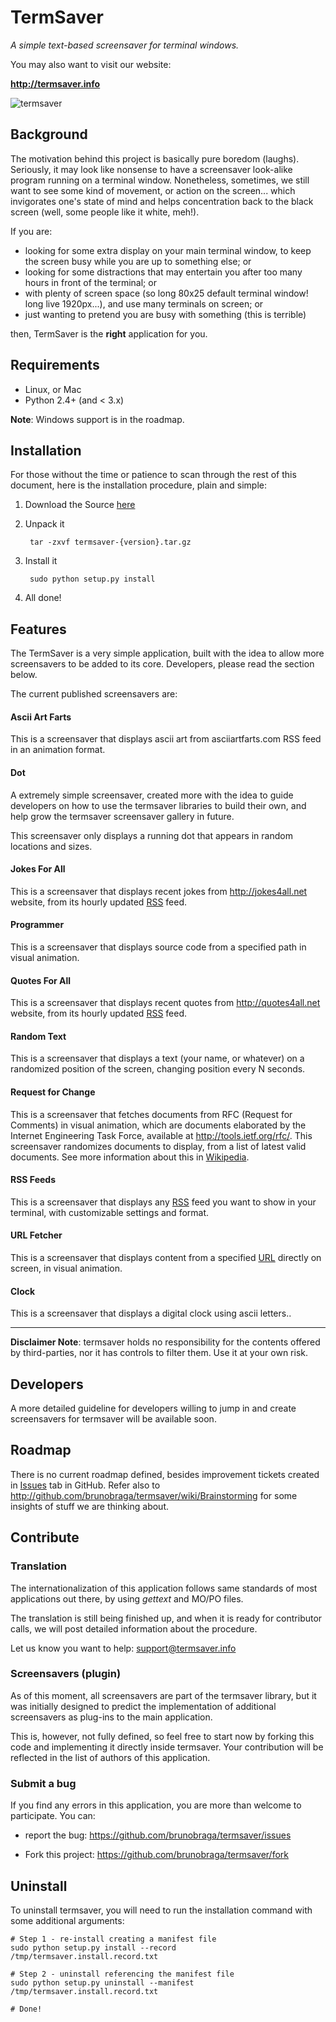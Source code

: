 <!-- 
###############################################################################
#
# file:     README
#
# Purpose:  holds basic information about termsaver application, 
#           in markdown format for GitHub.
#
# Note:     This file is part of Termsaver application, and should not be used
#           or executed separately.
#
###############################################################################
#
# Copyright 2012 Termsaver
#
# Licensed under the Apache License, Version 2.0 (the "License"); you may
# not use this file except in compliance with the License. You may obtain
# a copy of the License at
#
#     http://www.apache.org/licenses/LICENSE-2.0
#
# Unless required by applicable law or agreed to in writing, software
# distributed under the License is distributed on an "AS IS" BASIS, WITHOUT
# WARRANTIES OR CONDITIONS OF ANY KIND, either express or implied. See the
# License for the specific language governing permissions and limitations
# under the License.
#
###############################################################################
-->

TermSaver
=========

*A simple text-based screensaver for terminal windows.*

You may also want to visit our website: 

**<http://termsaver.info>**

![termsaver](https://github.com/brunobraga/termsaver/raw/master/extras/termsaver-main_medium.jpeg)


Background
----------

The motivation behind this project is basically pure boredom (laughs). 
Seriously, it may look like nonsense to have a screensaver look-alike program
running on a terminal window. Nonetheless, sometimes, we still want to see some
kind of movement, or action on the screen... which invigorates one's state of
mind and helps concentration back to the black screen (well, some people like 
it white, meh!).

If you are:

  * looking for some extra display on your main terminal window, to keep the 
    screen busy while you are up to something else; or
  * looking for some distractions that may entertain you after too many hours
    in front of the terminal; or
  * with plenty of screen space (so long 80x25 default terminal window! long 
    live 1920px...), and use many terminals on screen; or
  * just wanting to pretend you are busy with something (this is terrible)

then, TermSaver is the **right** application for you.


Requirements
------------

  * Linux, or Mac
  * Python 2.4+ (and < 3.x)

**Note**: Windows support is in the roadmap.


Installation
------------

For those without the time or patience to scan through the rest of this 
document, here is the installation procedure, plain and simple:

1. Download the Source 
[here](https://github.com/brunobraga/termsaver/downloads)
2. Unpack it
     
        tar -zxvf termsaver-{version}.tar.gz

3. Install it

        sudo python setup.py install 

4. All done! 


Features
--------

The TermSaver is a very simple application, built with the idea to allow more 
screensavers to be added to its core. Developers, please read the section below. 

The current published screensavers are:

#### Ascii Art Farts

This is a screensaver that displays ascii art from asciiartfarts.com 
RSS feed in an animation format. 

#### Dot

A extremely simple screensaver, created more with the idea to guide developers 
on how to use the termsaver libraries to build their own, and help grow the 
termsaver screensaver gallery in future.

This screensaver only displays a running dot that appears in random locations 
and sizes.

#### Jokes For All

This is a screensaver that displays recent jokes from <http://jokes4all.net>
website, from its hourly updated [RSS](http://en.wikipedia.org/wiki/RSS) feed.

#### Programmer

This is a screensaver that displays source code from a specified path in
visual animation.

#### Quotes For All

This is a screensaver that displays recent quotes from <http://quotes4all.net>
website, from its hourly updated [RSS](http://en.wikipedia.org/wiki/RSS) feed.

#### Random Text

This is a screensaver that displays a text (your name, or whatever) on a 
 randomized position of the screen, changing position every N seconds.

#### Request for Change

This is a screensaver that fetches documents from RFC (Request for Comments)
in visual animation, which are documents elaborated by the  Internet 
Engineering Task Force, available at <http://tools.ietf.org/rfc/>. This 
screensaver randomizes documents to display, from a list of latest valid
documents. See more information about this in 
[Wikipedia](http://en.wikipedia.org/wiki/Request_for_Comments).

#### RSS Feeds

This is a screensaver that displays any 
[RSS](http://en.wikipedia.org/wiki/RSS) feed you want to show in your
terminal, with customizable settings and format.

#### URL Fetcher

This is a screensaver that displays content from a specified 
[URL](http://en.wikipedia.org/wiki/Uniform_resource_locator) directly
on screen, in visual animation.

#### Clock

This is a screensaver that displays a digital clock using ascii letters..

 - - -

**Disclaimer Note**: termsaver holds no responsibility for the contents offered 
by third-parties, nor it has controls to filter them. Use it at your own risk.


Developers
----------

A more detailed guideline for developers willing to jump in and create 
screensavers for termsaver will be available soon.


Roadmap
-------

There is no current roadmap defined, besides improvement tickets created in
[Issues](https://github.com/brunobraga/termsaver/issues) tab in GitHub.
Refer also to <http://github.com/brunobraga/termsaver/wiki/Brainstorming> for
some insights of stuff we are thinking about.

Contribute
----------

### Translation

The internationalization of this application follows same standards of most
applications out there, by using *gettext* and MO/PO files.

The translation is still being finished up, and when it is ready for 
contributor calls, we will post detailed information about the procedure.

Let us know you want to help: <support@termsaver.info>


### Screensavers (plugin)

As of this moment, all screensavers are part of the termsaver library, but it
was initially designed to predict the implementation of additional screensavers
as plug-ins to the main application. 

This is, however, not fully defined, so feel free to start now by forking this
code and implementing it directly inside termsaver. Your contribution will be
reflected in the list of authors of this application.


### Submit a bug

If you find any errors in this application, you are more than welcome to 
participate. You can:

* report the bug: <https://github.com/brunobraga/termsaver/issues>

* Fork this project: <https://github.com/brunobraga/termsaver/fork>
    
Uninstall
----------

To uninstall termsaver, you will need to run the installation command with 
some additional arguments:

    # Step 1 - re-install creating a manifest file
    sudo python setup.py install --record /tmp/termsaver.install.record.txt

    # Step 2 - uninstall referencing the manifest file
    sudo python setup.py uninstall --manifest /tmp/termsaver.install.record.txt
    
    # Done!

